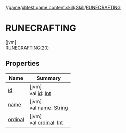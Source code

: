 //[game](../../../../index.md)/[xlitekt.game.content.skill](../../index.md)/[Skill](../index.md)/[RUNECRAFTING](index.md)

# RUNECRAFTING

[jvm]\
[RUNECRAFTING](index.md)(20)

## Properties

| Name | Summary |
|---|---|
| [id](../id.md) | [jvm]<br>val [id](../id.md): [Int](https://kotlinlang.org/api/latest/jvm/stdlib/kotlin/-int/index.html) |
| [name](../../../xlitekt.game.content.vars/-var-type/-v-a-r_-p-l-a-y-e-r/index.md#-372974862%2FProperties%2F440369633) | [jvm]<br>val [name](../../../xlitekt.game.content.vars/-var-type/-v-a-r_-p-l-a-y-e-r/index.md#-372974862%2FProperties%2F440369633): [String](https://kotlinlang.org/api/latest/jvm/stdlib/kotlin/-string/index.html) |
| [ordinal](../../../xlitekt.game.content.vars/-var-type/-v-a-r_-p-l-a-y-e-r/index.md#-739389684%2FProperties%2F440369633) | [jvm]<br>val [ordinal](../../../xlitekt.game.content.vars/-var-type/-v-a-r_-p-l-a-y-e-r/index.md#-739389684%2FProperties%2F440369633): [Int](https://kotlinlang.org/api/latest/jvm/stdlib/kotlin/-int/index.html) |
